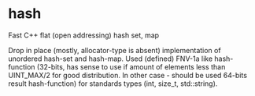 # hash
Fast C++ flat (open addressing) hash set, map

Drop in place (mostly, allocator-type is absent) implementation of unordered hash-set and hash-map.
Used (defined) FNV-1a like hash-function (32-bits, has sense to use if amount of elements less than UINT_MAX/2 for good distribution. In other case - should be used 64-bits result hash-function) for standards types (int, size_t, std::string).
